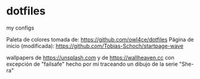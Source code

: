 # dotfiles
my configs


Paleta de colores tomada de: https://github.com/owl4ce/dotfiles
Página de inicio (modificada): https://github.com/Tobias-Schoch/startpage-wave

wallpapers de https://unsplash.com y de https://wallheaven.cc con excepción de "failsafe" hecho por mí traceando un dibujo de la serie "She-ra"
